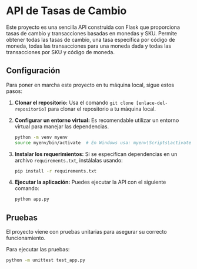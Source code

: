 # API de Tasas de Cambio

Este proyecto es una sencilla API construida con Flask que proporciona tasas de cambio y transacciones basadas en monedas y SKU. Permite obtener todas las tasas de cambio, una tasa específica por código de moneda, todas las transacciones para una moneda dada y todas las transacciones por SKU y código de moneda.

## Configuración

Para poner en marcha este proyecto en tu máquina local, sigue estos pasos:

1. **Clonar el repositorio:** Usa el comando `git clone [enlace-del-repositorio]` para clonar el repositorio a tu máquina local.
   
2. **Configurar un entorno virtual:** Es recomendable utilizar un entorno virtual para manejar las dependencias.
    ```bash
    python -m venv myenv
    source myenv/bin/activate  # En Windows usa: myenv\Scripts\activate
    ```

3. **Instalar los requerimientos:** Si se especifican dependencias en un archivo `requirements.txt`, instálalas usando:
    ```bash
    pip install -r requirements.txt
    ```

4. **Ejecutar la aplicación:** Puedes ejecutar la API con el siguiente comando:
    ```bash
    python app.py
    ```

## Pruebas

El proyecto viene con pruebas unitarias para asegurar su correcto funcionamiento.

Para ejecutar las pruebas:
```bash
python -m unittest test_app.py
